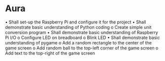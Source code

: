 # Aura
•	Shall set-up the Raspberry Pi and configure it for the project
•	Shall demonstrate basic understanding of Python coding
         o	 Create simple unit conversion program
•	Shall demonstrate basic understanding of Raspberry Pi I/O
         o	Configure LED on breadboard
         o	Blink LED
•	Shall demonstrate basic understanding of pygame
         o	Add a random rectangle to the center of the game screen
         o	Add random ball to the top-left corner of the game screen
         o	Add text to the top-right of the game screen
